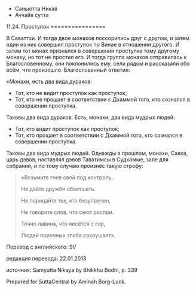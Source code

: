 









* Саньютта Никая
* Аччайя сутта


11\.24\. Проступок
\=\=\=\=\=\=\=\=\=\=\=\=\=\=\=\=



В Саваттхи\. И тогда двое монахов поссорились друг с другом, и затем один из них совершил проступок по Винае в отношении другого\. И затем тот монах признался в совершении проступка тому другому монаху, но тот не простил его\. И тогда группа монахов отправилась к Благословенному, они поклонились ему, сели рядом и рассказали обо всём, что произошло\. Благословенный ответил:


«Монахи, есть два вида дураков:


* Тот, кто не видит проступок как проступок;
* Тот, кто не прощает в соответствии с Дхаммой того, кто сознался в совершении проступка\.


Таковы два вида дураков\. Есть, монахи, два вида мудрых людей:


* Тот, кто видит проступок как проступок;
* Тот, кто прощает в соответствии с Дхаммой того, кто сознался в совершении проступка\.


Таковы два вида мудрых людей\. Однажды в прошлом, монахи, Сакка, царь дэвов, наставлял дэвов Таватимсы в Судхамме, зале для собраний, и по тому случаю произнёс такую строфу:



> «Возьмите гнев свой под контроль,  
> 
> Не дайте дружбе обветшать\.  
> 
> Не порицайте тех, кто безупречен,  
> 
> Не говорите слов, что сеют распри\.  
> 
> Точно лавина, что несётся с гор,  
> 
> Людей порочных злоба сокрушает»\.



Перевод с английского: SV


редакция перевода: 22\.01\.2013


источник: Samyutta Nikaya by Bhikkhu Bodhi, p\. 339


Prepared for SuttaCentral by Aminah Borg\-Luck\.






